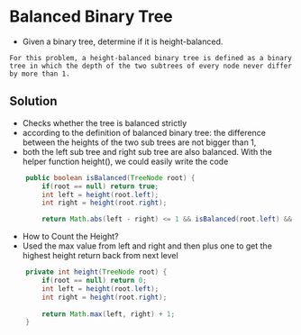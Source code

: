 # Balanced Binary Tree
- Given a binary tree, determine if it is height-balanced.
```
For this problem, a height-balanced binary tree is defined as a binary tree in which the depth of the two subtrees of every node never differ by more than 1.
```

## Solution

- Checks whether the tree is balanced strictly 
- according to the definition of balanced binary tree: the difference between the heights of the two sub trees are not bigger than 1, 
- both the left sub tree and right sub tree are also balanced. With the helper function height(), we could easily write the code
```java
    public boolean isBalanced(TreeNode root) {
        if(root == null) return true;
        int left = height(root.left);
        int right = height(root.right);
```
```java
        return Math.abs(left - right) <= 1 && isBalanced(root.left) && isBalanced(root.right);
```

- How to Count the Height?
- Used the max value from left and right and then plus one to get the highest height return back from next level
```java    
    private int height(TreeNode root) {
        if(root == null) return 0;
        int left = height(root.left);
        int right = height(root.right);
        
        return Math.max(left, right) + 1;
    }
```
